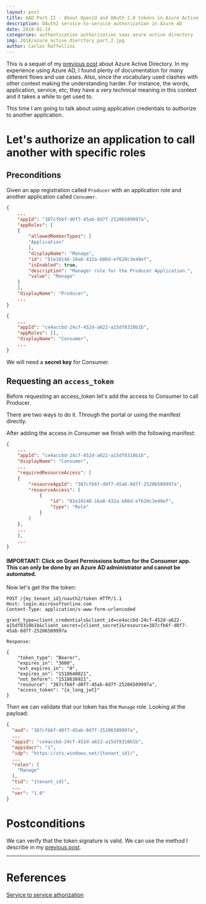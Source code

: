```yaml
---
layout: post
title: AAD Part II - About OpenId and OAuth 2.0 tokens in Azure Active Directory
description: OAuth2 service-to-service authorization in Azure AD
date: 2018-02-14
categories: authentication authorization saas azure active directory 
img: 2018/azure_active_dierctory_part_2.jpg
author: Carlos Raffellini
---
```


This is a sequel of my [previous post](/openid-oauth2-add/) about Azure Active Directory. In my experience using Azure AD, I found plenty of documentation for many different flows and use cases. Also, since the vocabulary used clashes with other context making the understanding harder. For instance, the words, application, service, etc; they have a very technical meaning in this context and it takes a while to get used to.

This time I am going to talk about using application credentials to authorize to another application.


# Let's authorize an application to call another with specific roles

## Preconditions

Given an app registration called `Producer` with an application role and another application called `Consumer`.

```json
{
    ...
    "appId": "387cfb6f-d0f7-45ab-8d7f-25206509997a",
    "appRoles": [
    {
        "allowedMemberTypes": [
        "Application"
        ],
        "displayName": "Manage",
        "id": "81e10148-16a8-432a-b86d-ef620c3e48ef",
        "isEnabled": true,
        "description": "Manager role for the Producer Application.",
        "value": "Manage"
    }
    ],
    "displayName": "Producer",
    ...
}
```

```json
{
    ...
    "appId": "ce4accbd-24cf-452d-a622-a15df8310b1b",
    "appRoles": [],
    "displayName": "Consumer",
    ...
}
```

We will need a **secret key** for Consumer.

## Requesting an `access_token`

Before requesting an access_token let's add the access to Consumer to call Producer.

There are two ways to do it. Through the portal or using the manifest directly.

After adding the access in Consumer we finish with the following manifest:

```json
{
    ...
    "appId": "ce4accbd-24cf-452d-a622-a15df8310b1b",
    "displayName": "Consumer",
    ...
    "requiredResourceAccess": [
    {
        "resourceAppId": "387cfb6f-d0f7-45ab-8d7f-25206509997a",
        "resourceAccess": [
            {
                "id": "81e10148-16a8-432a-b86d-ef620c3e48ef",
                "type": "Role"
            }
        ]
    },
    ...
    ],
    ...
}
```

#### IMPORTANT: Click on **Grant Permissions** button for the Consumer app. This can only be done by an Azure AD administrator and cannot be automated.

Now let's get the the token:

```
POST /{my_tenant_id}/oauth2/token HTTP/1.1
Host: login.microsoftonline.com
Content-Type: application/x-www-form-urlencoded

grant_type=client_credentials&client_id=ce4accbd-24cf-452d-a622-a15df8310b1b&client_secret={client_secret}&resource=387cfb6f-d0f7-45ab-8d7f-25206509997a

Response:

{
    "token_type": "Bearer",
    "expires_in": "3600",
    "ext_expires_in": "0",
    "expires_on": "1518640821",
    "not_before": "1518636921",
    "resource": "387cfb6f-d0f7-45ab-8d7f-25206509997a",
    "access_token": "{a_long_jwt}"
}
```

Then we can validate that our token has the `Manage` role. Looking at the payload:

```json
{
  "aud": "387cfb6f-d0f7-45ab-8d7f-25206509997a",
  ...
  "appid": "ce4accbd-24cf-452d-a622-a15df8310b1b",
  "appidacr": "1",
  "idp": "https://sts.windows.net/{tenant_id}/",
  ...
  "roles": [
    "Manage"
  ],
  "tid": "{tenant_id}",
  ...
  "ver": "1.0"
}
```

# Postconditions

We can verify that the token signature is valid. We can use the method I describe in my [previous post](/openid-oauth2-add/).


---

# References

[Service to service athorization](https://docs.microsoft.com/en-us/azure/active-directory/develop/active-directory-protocols-oauth-service-to-service)
